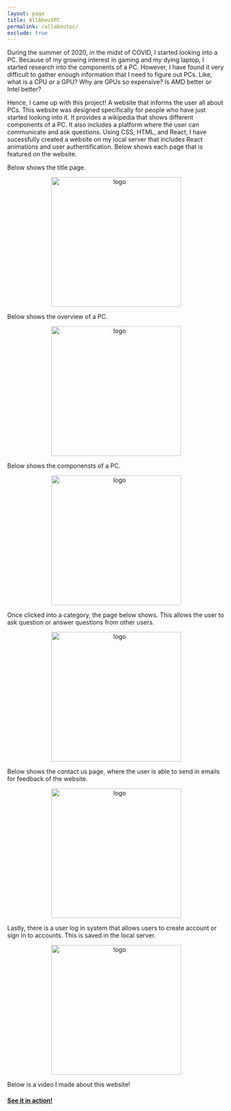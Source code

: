 ```yaml
---
layout: page
title: AllAboutPC
permalink: /allaboutpc/
exclude: true
---
```


During the summer of 2020, in the midst of COVID, I started looking into a PC. Because of my growing interest in gaming and my dying laptop, I started research into the components of a PC. However, I have found it very difficult to gather enough information that I need to figure out PCs. Like, what is a CPU or a GPU? Why are GPUs so expensive? Is AMD better or Intel better?

Hence, I came up with this project! A website that informs the user all about PCs. This website was designed specifically for people who have just started looking into it. It provides a wikipedia that shows different components of a PC. It also includes a platform where the user can communicate and ask questions. Using CSS, HTML, and React, I have sucessfully created a website on my local server that includes React animations and user authentification. Below shows each page that is featured on the website.

Below shows the title page.

<div style="text-align: center">
  <img src="../assets/img/AllAboutPC/Capture.PNG" alt="logo" height="300" />
</div>

Below shows the overview of a PC.

<div style="text-align: center">
  <img src="../assets/img/AllAboutPC/Capture2.PNG" alt="logo" height="300" />
</div>

Below shows the componensts of a PC. 


<div style="text-align: center">
  <img src="../assets/img/AllAboutPC/Capture1.PNG" alt="logo" height="300" />
</div>

Once clicked into a category, the page below shows. This allows the user to ask question or answer questions from other users.

<div style="text-align: center">
  <img src="../assets/img/AllAboutPC/Capture5.PNG" alt="logo" height="300" />
</div>


Below shows the contact us page, where the user is able to send in emails for feedback of the website.


<div style="text-align: center">
  <img src="../assets/img/AllAboutPC/Capture0.PNG" alt="logo" height="300" />
</div>

Lastly, there is a user log in system that allows users to create account or sign in to accounts. This is saved in the local server.

<div style="text-align: center">
  <img src="../assets/img/AllAboutPC/Capture3.PNG" alt="logo" height="300" />
</div>

Below is a video I made about this website!

#### [See it in action!](https://www.youtube.com/watch?v=Fm7WJDabT0c&ab_channel=CeciliaLi)